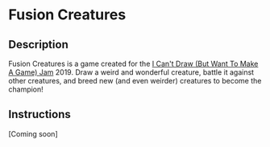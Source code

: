 # Fusion Creatures

## Description
Fusion Creatures is a game created for the [I Can't Draw (But Want To Make A Game) Jam](https://itch.io/jam/icantdraw) 2019. Draw a weird and wonderful creature, battle it against other creatures, and breed new (and even weirder) creatures to become the champion!

## Instructions
[Coming soon]